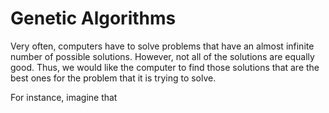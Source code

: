 # Genetic Algorithms
Very often, computers have to solve problems that have an almost infinite number of possible solutions. However, not all of the solutions are equally good. Thus, we would like the computer to find those solutions that are the best ones for the problem that it is trying to solve.

For instance, imagine that
